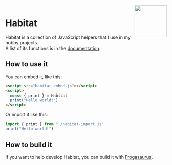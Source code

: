 <img align="right" height="100" src="http://img.todepond.com/IMG/Habitat@0.25x.png">

# Habitat
Habitat is a collection of JavaScript helpers that I use in my hobby projects.<br>
A list of its functions is in the [documentation](https://todepond.gitbook.io/habitat).

## How to use it
You can embed it, like this:
```html
<script src="habitat-embed.js"></script>
<script>
  const { print } = Habitat
  print("Hello world!")
</script>
```
Or import it like this:
```javascript
import { print } from "./habitat-import.js"
print("Hello world!")
```

## How to build it
If you want to help develop Habitat, you can build it with [Frogasaurus](https://github.com/TodePond/Frogasaurus).
